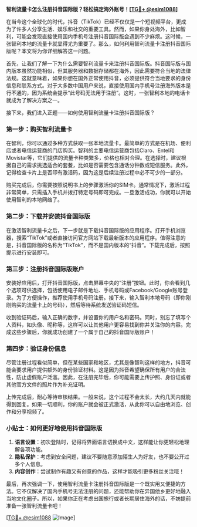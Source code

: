 **智利流量卡怎么注册抖音国际版？轻松搞定海外账号！[[TG💪+ @esim1088](https://t.me/s/esim1088)]**

在当今这个全球化的时代，抖音（TikTok）已经不仅仅是一个短视频平台，更成为了许多人分享生活、娱乐和社交的重要工具。然而，如果你身处海外，比如智利，可能会发现直接使用国内手机号注册抖音国际版会遇到不少麻烦。这时候，一张智利本地的流量卡就显得尤为重要了。那么，如何利用智利流量卡注册抖音国际版呢？本文将为你详细解答这一问题。

首先，让我们了解一下为什么需要智利流量卡来注册抖音国际版。抖音国际版与国内版本虽然功能相似，但其服务器和数据存储都在海外，因此需要符合当地的法律法规。这就意味着，如果你想在国外正常使用抖音，必须提供符合当地要求的身份信息和联系方式。对于大多数中国用户来说，直接使用国内手机号注册海外版本是行不通的，因为系统会提示“此号码无法用于注册”。这时，一张智利本地的电话卡就成为了解决方案之一。

接下来，我们进入正题——如何使用智利流量卡注册抖音国际版？

### 第一步：购买智利流量卡

在智利，你可以通过多种方式获取一张本地流量卡。最简单的方式是在机场、便利店或者电信运营商的门店购买。智利的主要电信运营商包括Claro、Entel和Movistar等，它们提供的流量卡种类繁多，价格也相对合理。在选择时，建议根据自己的需求挑选适合的套餐，比如是否需要包含通话分钟数或短信服务。此外，记得检查卡片上是否印有激活码，因为这是后续注册过程中必不可少的一部分。

购买完成后，你需要按照说明书上的步骤激活你的SIM卡。通常情况下，激活过程非常简单，只需插入手机并拨打特定号码即可完成。一旦激活成功，你就可以开始使用智利的本地网络了。

### 第二步：下载并安装抖音国际版

在激活智利流量卡之后，下一步就是下载抖音国际版的应用程序。打开手机浏览器，搜索“TikTok”或者直接访问官方网站下载最新版本的应用程序。值得注意的是，抖音国际版的名称为“TikTok”，而不是国内版本的“抖音”。下载完成后，按照提示进行安装即可。

### 第三步：注册抖音国际版账户

安装好应用后，打开抖音国际版，点击屏幕中央的“注册”按钮。此时，你会看到几个选项可供选择，包括使用电子邮件地址、手机号码或Facebook/Google账号登录。为了方便操作，推荐使用手机号码注册。接下来，输入智利本地号码（即你刚刚购买的流量卡上的号码），然后等待系统发送验证码短信。

收到验证码后，输入正确的数字，并设置你的用户名和密码。同时，别忘了填写个人资料，如头像、昵称等，这样可以让其他用户更容易找到你并关注你的内容。完成这些步骤后，你就成功创建了一个属于自己的抖音国际版账户！

### 第四步：验证身份信息

尽管注册过程看似简单，但在某些国家和地区，尤其是像智利这样的地方，抖音可能会要求用户提供额外的身份验证材料。这是因为抖音希望确保所有用户的合法性，防止虚假账户泛滥。因此，在注册完毕后，你可能需要上传护照、身份证或者其他官方文件的照片作为补充证明。

上传完成后，耐心等待审核结果。一般来说，这个过程不会太长，大约几天内就能得到回复。如果一切顺利，你的账户就会被正式激活，从此你可以自由地浏览、创作和分享视频了。

### 小贴士：如何更好地使用抖音国际版

1. **语言设置**：初次登陆时，记得将界面语言切换成中文，这样能让你更轻松地理解各项功能。
2. **隐私保护**：考虑到安全问题，建议不要随意添加陌生人为好友，也不要公开过多个人信息。
3. **内容创作**：尝试制作有趣又有创意的作品，这样才能吸引更多粉丝关注哦！

最后，再次强调一下，使用智利流量卡注册抖音国际版是一个既实用又便捷的方法。它不仅解决了国内手机号无法注册的问题，还能帮助你在异国他乡更好地融入当地文化圈子。所以，如果你正在考虑出国旅行或者长期居住海外的话，不妨提前准备一张智利流量卡吧！

[[TG💪+ @esim1088](https://t.me/s/esim1088) ![Image](https://i.postimg.cc/4NQfJmqS/Snipaste-2025-05-13-00-14-12.png)]